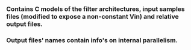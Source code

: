 ### Contains C models of the filter architectures, input samples files (modified to expose a non-constant Vin) and relative output files.
### Output files' names contain info's on internal parallelism.
